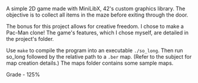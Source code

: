 A simple 2D game made with MiniLibX, 42's custom graphics library.
The objective is to collect all items in the maze before exiting through the door.

The bonus for this project allows for creative freedom. I chose to make a Pac-Man clone!
The game's features, which I chose myself, are detailed in the project's folder.

Use `make` to compile the program into an executable `./so_long`. Then run so_long followed by the relative path to a `.ber` map. (Refer to the subject for map creation details.) The maps folder contains some sample maps.

Grade - 125% 
